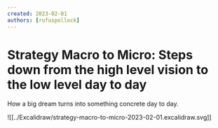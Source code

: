```yaml
---
created: 2023-02-01
authors: [rufuspollock]
---
```


# Strategy Macro to Micro: Steps down from the high level vision to the low level day to day 

How a big dream turns into something concrete day to day.
  
![[../Excalidraw/strategy-macro-to-micro-2023-02-01.excalidraw.svg]]